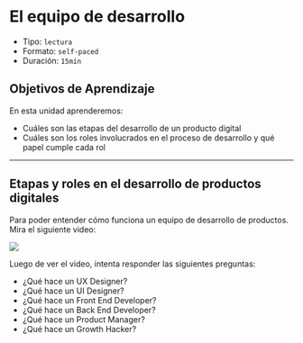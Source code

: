 # El equipo de desarrollo

- Tipo: `lectura`
- Formato: `self-paced`
- Duración: `15min`

## Objetivos de Aprendizaje

En esta unidad aprenderemos:

- Cuáles son las etapas del desarrollo de un producto digital
- Cuáles son los roles involucrados en el proceso de desarrollo y qué papel
  cumple cada rol

***

## Etapas y roles en el desarrollo de productos digitales

Para poder entender cómo funciona un equipo de desarrollo de productos. Mira el
siguiente video:

[![](https://lh5.googleusercontent.com/Nw1xRXhRhwllHgKL4m6xCFmPCubo7wgZ0bi7NSnRQk-FJm5AWPeJKbrF9yY3Uv8XJGbYcJhL6xDwBDkxYrf3fRjnp8__diJ8pJbnuTpD-KDTo4jXmu9QHkmjogOsOLfDpFN6AeIU9Hg)](https://youtu.be/ge4h5uJN6KI)

Luego de ver el video, intenta responder las siguientes preguntas:

- ¿Qué hace un UX Designer?
- ¿Qué hace un UI Designer?
- ¿Qué hace un Front End Developer?
- ¿Qué hace un Back End Developer?
- ¿Qué hace un Product Manager?
- ¿Qué hace un Growth Hacker?
